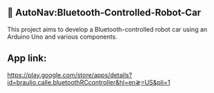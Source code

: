 ## 🚗  AutoNav:Bluetooth-Controlled-Robot-Car
This project aims to develop a Bluetooth-controlled robot car using an Arduino Uno and various components.

## App link:
https://play.google.com/store/apps/details?id=braulio.calle.bluetoothRCcontroller&hl=en≷=US&pli=1 
